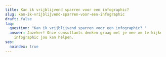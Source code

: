 ```yaml
---
title: Kan ik vrijblijvend sparren voor een infographic?
slug: kan-ik-vrijblijvend-sparren-voor-een-infographic
draft: false
faq:
  question: "Kan ik vrijblijvend sparren voor een infographic? "
  answer: Jazeker! Onze consultants denken graag met je mee om te kijken hoe een
    infographic jou kan helpen.
seo:
  noindex: true
---
```

